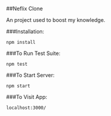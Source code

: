 ##Neflix Clone

An project used to boost my knowledge.

###Installation:

`npm install`  

###To Run Test Suite:  

`npm test`  

###To Start Server:

`npm start`  

###To Visit App:

`localhost:3000/`  


